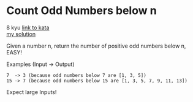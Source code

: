 # Count Odd Numbers below n
8 kyu
[link to kata](https://www.codewars.com/kata/59342039eb450e39970000a6/train/javascript)
<br>
[my solution](./kata.js)

Given a number n, return the number of positive odd numbers below n, EASY!

Examples (Input -> Output)
```
7  -> 3 (because odd numbers below 7 are [1, 3, 5])
15 -> 7 (because odd numbers below 15 are [1, 3, 5, 7, 9, 11, 13])
```
Expect large Inputs!
